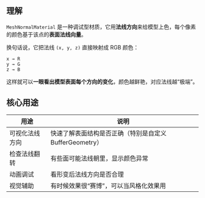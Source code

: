 ## 理解

`MeshNormalMaterial` 是一种调试型材质，它用**法线方向**来给模型上色，每个像素的颜色基于该点的**表面法线向量**。

换句话说，它把法线 `(x, y, z)` 直接映射成 RGB 颜色：

```text
x → R
y → G
z → B
```

这样就可以**一眼看出模型表面每个方向的变化**，颜色越鲜艳，对应法线越“极端”。

## 核心用途

| 用途           | 说明                                                    |
| -------------- | ------------------------------------------------------- |
| 可视化法线方向 | 快速了解表面结构是否正确（特别是自定义 BufferGeometry） |
| 检查法线翻转   | 有些面可能法线朝里，显示颜色异常                        |
| 动画调试       | 看形变后法线方向是否合理                                |
| 视觉辅助       | 有时候效果很“赛博”，可以当风格化效果用                  |
